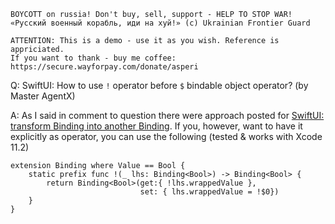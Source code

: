 ```
BOYCOTT on russia! Don't buy, sell, support - HELP TO STOP WAR!
«Русский военный корабль, иди на хуй!» (c) Ukrainian Frontier Guard

ATTENTION: This is a demo - use it as you wish. Reference is appriciated.
If you want to thank - buy me coffee: https://secure.wayforpay.com/donate/asperi
```

Q: SwiftUI: How to use `!` operator before `$` bindable object operator? (by Master AgentX)

A: As I said in comment to question there were approach posted for [SwiftUI: transform Binding into another Binding](https://github.com/Asperi-Demo/4SwiftUI/blob/master/Answers/Negate_Binding.md). If you, however, want to have it explicitly as operator, you can use the following (tested & works with Xcode 11.2)

    extension Binding where Value == Bool {
        static prefix func !(_ lhs: Binding<Bool>) -> Binding<Bool> {
            return Binding<Bool>(get:{ !lhs.wrappedValue }, 
                                 set: { lhs.wrappedValue = !$0})
        }
    }
